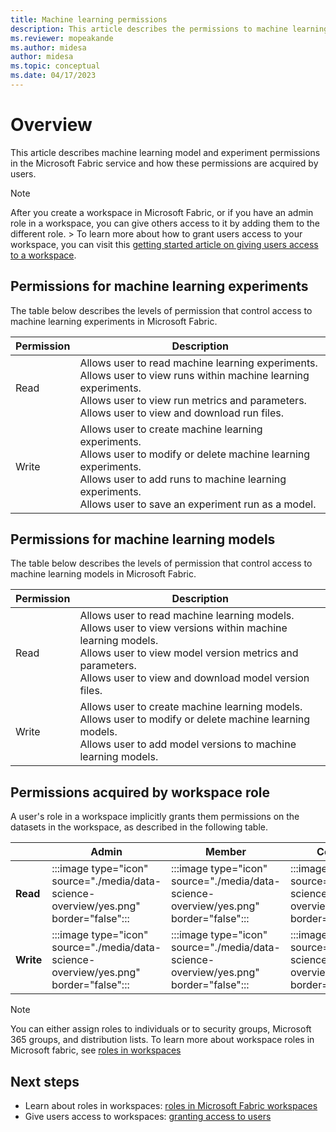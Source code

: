 ```yaml
---
title: Machine learning permissions
description: This article describes the permissions to machine learning models and experiments in Microsoft Fabric and how these permissions are acquired by users.
ms.reviewer: mopeakande
ms.author: midesa
author: midesa 
ms.topic: conceptual
ms.date: 04/17/2023
---
```


# Overview

This article describes machine learning model and experiment permissions in the Microsoft Fabric service and how these permissions are acquired by users.

> [!NOTE]
> After you create a workspace in Microsoft Fabric, or if you have an admin role in a workspace, you can give others access to it by adding them to the different role. > To learn more about how to grant users access to your workspace, you can visit this [getting started article on giving users access to a workspace](../../docs/get-started/give-access-workspaces.md).

## Permissions for machine learning experiments

The table below describes the levels of permission that control access to machine learning experiments in Microsoft Fabric.

|Permission  |Description  |
|------------|-------------|
|Read        | Allows user to read machine learning experiments.<br> Allows user to view runs within machine learning experiments.<br> Allows user to view run metrics and parameters.<br> Allows user to view and download run files.|
|Write       | Allows user to create machine learning experiments.<br> Allows user to modify or delete machine learning experiments.<br> Allows user to add runs to machine learning experiments.<br> Allows user to save an experiment run as a model.|

## Permissions for machine learning models

The table below describes the levels of permission that control access to machine learning models in Microsoft Fabric.

|Permission  |Description  |
|------------|-------------|
|Read        | Allows user to read machine learning models.<br> Allows user to view versions within machine learning models.<br> Allows user to view model version metrics and parameters.<br> Allows user to view and download model version files.|
|Write       | Allows user to create machine learning models.<br> Allows user to modify or delete machine learning models.<br> Allows user to add model versions to machine learning models.|

## Permissions acquired by workspace role

A user's role in a workspace implicitly grants them permissions on the datasets in the workspace, as described in the following table.

|                                       |Admin  |Member  |Contributor  |Viewer |
|---------------------------------------|-------|--------|-------------|-------|
|**Read**                               |:::image type="icon" source="./media/data-science-overview/yes.png" border="false":::    |:::image type="icon" source="./media/data-science-overview/yes.png" border="false":::      |:::image type="icon" source="./media/data-science-overview/yes.png" border="false":::            |:::image type="icon" source="./media/data-science-overview/yes.png" border="false":::     |
|**Write**                              |:::image type="icon" source="./media/data-science-overview/yes.png" border="false":::      |:::image type="icon" source="./media/data-science-overview/yes.png" border="false":::      |:::image type="icon" source="./media/data-science-overview/yes.png" border="false":::            |:::image type="icon" source="./media/data-science-overview/no.png" border="false":::   |

> [!NOTE]
> You can either assign roles to individuals or to security groups, Microsoft 365 groups, and distribution lists. To learn more about workspace roles in Microsoft fabric, see [roles in workspaces](../get-started/roles-workspaces.md)

## Next steps

- Learn about roles in workspaces: [roles in Microsoft Fabric workspaces](../get-started/roles-workspaces.md)
- Give users access to workspaces: [granting access to users](../get-started/give-access-workspaces.md)